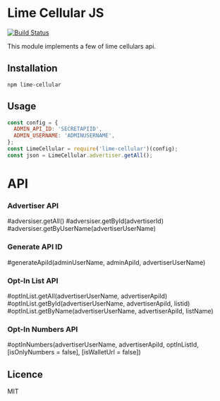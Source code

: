 # Lime Cellular JS

[![Build Status](https://travis-ci.org/lvegerano/lime-cellular-js.svg?branch=master)](https://travis-ci.org/lvegerano/lime-cellular-js)

This module implements a few of lime cellulars api.

## Installation
`npm lime-cellular`

## Usage
```javascript
const config = {
  ADMIN_API_ID: 'SECRETAPIID',
  ADMIN_USERNAME: 'ADMINUSERNAME',
};
const LimeCellular = require('lime-cellular')(config);
const json = LimeCellular.advertiser.getAll();
```
# API

### Advertiser API
#adversiser.getAll()
#adversiser.getById(advertiserId)
#adversiser.getByUserName(advertiserUserName)

### Generate API ID
#generateApiId(adminUserName, adminApiId, advertiserUserName)

### Opt-In List API
#optInList.getAll(advertiserUserName, advertiserApiId)
#optInList.getById(advertiserUserName, advertiserApiId, listid)
#optInList.getByName(advertiserUserName, advertiserApiId, listName)

### Opt-In Numbers API
#optInNumbers(advertiserUserName, advertiserApiId, optInListId, [isOnlyNumbers = false], [isWalletUrl = false])

## Licence
MIT